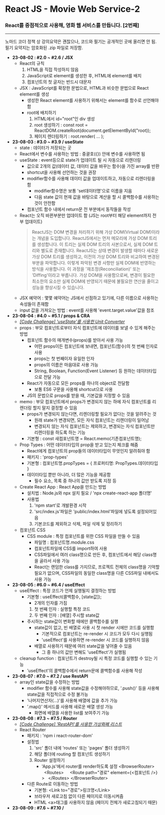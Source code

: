 # React JS - Movie Web Service-2

### React를 중점적으로 사용해, 영화 웹 서비스를 만듭니다. [2번째]

---

노마드 코더 정책 상 강의요약은 괜찮으나, 코드와 필기는 공개적인 곳에 올리면 안 됨.  
필기 요약지는 암호화된 .zip 파일로 저장함.

- **23-08-02 : #2.0 ~ #2.6 / JSX**
  - React의 규칙
    1. HTML을 직접 작성하지 않음
    2. JavaScript로 element를 생성한 후, HTML에 element를 배치
    3. 컴포넌트의 첫 글자는 반드시 대문자
  - JSX : JavaScript를 확장한 문법으로, HTML과 비슷한 문법으로 React element를 생성
    - 생성한 React element를 사용하기 위해서는 element를 함수로 선언해야 함
    - root에 배치하기
      1. HTML에서 id="root"인 div 생성
      2. root 생성하기 : const root = ReactDOM.createRoot(document.getElementById("root));
      3. 페이지 렌더링하기 : root.render( ... );
- **23-08-03 : #3.0 ~ #3.9 / useState**
  - state : 데이터가 저장되는 곳
  - React에서 변수를 사용하는 방법 : 중괄호({}) 안에 변수를 사용하면 됨
  - useState : event등으로 state가 업데이트 될 시 자동으로 리렌더링
    - 값으로 2개의 값(데이터 값, 데이터 값을 바꾸는 함수)을 가진 array를 반환
    - shortcut을 사용해 선언하는 것을 권장
    - modifier함수를 사용해 데이터 값을 업데이트하고, 자동으로 리렌더링을 함
      - modifier함수명은 보통 'set데이터명'으로 이름을 지음
      - 다음 state 값이 현재 값을 바탕으로 계산을 할 시 콜백함수를 사용하는 것이 안전함
    - 컴포넌트 함수 내에서 return문 전 부분에서 동작들을 작성
  - React는 오직 바뀐부분만 업데이트 함 (JS는 root부터 해당 element까지 전부 업데이트)
    > ReactJS는 DOM 변경을 처리하기 위해 가상 DOM(Virtual DOM)이라는 개념을 도입합니다.
    > ReactJS에서는 먼저 메모리에 가상 DOM 트리를 생성합니다.
    > 이 트리는 실제 DOM 트리의 사본으로서, 실제 DOM 트리와 별도로 존재합니다.
    > ReactJS는 상태 변경이 발생할 때마다 새로운 가상 DOM 트리를 생성하고, 이전의 가상 DOM 트리와 비교하여 변경된 부분을 파악합니다.
    > 이렇게 파악된 변경 사항만 실제 DOM에 반영하는 방식을 사용합니다.
    > 이 과정을 '재조정(Reconciliation)' 또는 'Diffing'이라고 부릅니다.
    > 가상 DOM을 사용함으로써, 변경이 필요한 최소한의 요소만 실제 DOM에 반영되기 때문에 불필요한 연산을 줄이고 성능을 향상시킬 수 있습니다.
  - JSX 예약어 : 몇몇 예약어는 JS에서 선점하고 있기에, 다른 이름으로 사용하는 속성들이 존재함
  - input 값을 가져오는 방법 : event를 사용해 'event.target.value'값을 참조
- **23-08-04 : #4.0 ~ #5.1 / props & CRA**
  - _<a href="https://reactunitconverter.dition0221.repl.co/" target="_blank">[Code Challenge] 'useState'를 사용한 Unit Converter</a>_
  - props : 부모 컴포넌트로부터 자식 컴포넌트에 데이터를 보낼 수 있게 해주는 방법
    - 컴포넌트 함수의 매개변수(props)를 받아서 사용 가능
      - 어떤 props이든 컴포넌트에 보내면, 컴포넌트(함수)의 첫 번째 인자로 사용
      - props는 첫 번째이자 유일한 인자
      - props의 이름은 마음대로 사용 가능
      - String, Boolean, Function(Event Listener) 등 원하는 데이터타입으로 전달 가능
    - React가 자동으로 모든 props를 하나의 object로 전달함
      - 보통 ES6 구문을 사용해 shortcut으로 사용
    - JS의 문법으로 props를 받을 때, 기본값을 지정할 수 있음
  - memo : 부모 컴포넌트에서 props가 변경되지 않는 하에 자식 컴포넌트를 리렌더링 할지 말지 결정할 수 있음
    - props가 변경되지 않는다면, 리렌더링할 필요가 없다는 것을 알려주는 것
      - 원래 state가 변경되면, 모든 자식 컴포넌트는 리렌더링이 일어남
      - 변경되지 않는 자식 컴포넌트는 제외하고, 변경되는 자식 컴포넌트만 리렌더링을 하도록 하는 기능
    - 기본형 : const 새컴포넌트명 = React.memo(기존컴포넌트명);
  - Prop Types : 어떤 데이터타입의 prop을 받고 있는지 체크를 해줌
    - React에게 컴포넌트의 prop들의 데이터타입이 무엇인지 알려줘야 함
    - 패키지 : 'prop-types'
    - 기본형 : 컴포넌트명.propTypes = { 프로퍼티명: PropTypes.데이터타입 }
    - 데이터타입 뿐만 아니라, 더 많은 기능을 제공함
      - 필수 요소, 목록 중 하나의 값만 받도록 지정 등
  - Create React App : React App을 만드는 방법
    - 설치법 : Node.js와 npx 설치 필요 / 'npx create-react-app 폴더명'
    - 사용법
      1. 'npm start'로 개발환경 시작
      2. 'src/index.js'파일은 'public/index.html'파일에 넣도록 설정되어있음
      3. 기본코드를 제외하고 삭제, 파일 삭제 및 정리하기
  - 컴포넌트 CSS
    - CSS module : 특정 컴포넌트를 위한 CSS 파일을 만들 수 있음
      - 파일명 : 컴포넌트명.module.css
      - 컴포넌트파일에 CSS를 import하여 사용
      - CSS파일에서 여러 class명으로 만든 후, 컴포넌트에서 해당 class명을 골라서 사용 가능
      - React는 랜덤한 class를 가지므로, 프로젝트 전체의 class명을 기억할 필요가 없으며, CSS파일의 동일한 class명을 다른 CSS파일 내에서도 사용 가능
- **23-08-05 : #6.0 ~ #6.4 / useEffect**
  - useEffect : 특정 코드가 언제 실행될지 결정하는 방법
    - 기본형 : useEffect(콜백함수, [state값]);
      - 2개의 인자를 가짐
      1. 첫 번째 인자 : 실행할 특정 코드
      2. 두 번째 인자 : [배열] 주시할 state값
    - 주시하는 state값이 변화할 때에만 콜백함수를 실행
      - state값이 없고, 빈 배열로 사용 시 첫 render 시에만 코드를 실행함
        - 기본적으로 컴포넌트는 re-render 시 코드가 모두 다시 실행됨
        - 'useEffect'를 사용하면 re-render 시 코드를 실행하지 않음
      - 배열로 사용하기 때문에 여러 state값을 넣어줄 수 있음
        - 그 중 하나의 값만 변해도 'useEffect'가 실행됨
  - cleanup function : 컴포넌트가 destroy될 시 특정 코드를 실행할 수 있는 기능
    - 'useEffect'의 콜백함수에서 return문에 콜백함수를 사용해 작성
- **23-08-07 : #7.0 ~ #7.2 / use RestAPI**
  - array인 state값을 수정하는 방법
    - modifier 함수를 사용해 state값을 수정해야하므로, '.push()' 등을 사용해 state값을 직접적으로 수정 불가능
    - '나머지연산자(...)'를 사용해 배열에 값을 추가 가능
    - '.map()' 메서드를 사용해 새로운 배열 생성 가능
      - 화면에 배열을 사용한 list를 보여주기 가능
- **23-08-08 : #7.3 ~ #7.5 / Router**
  - _<a href="https://replit.com/@dition0221/React-Coin-RestAPI" target="_blank">[Code Challenge] 'RestAPI'를 사용한 가상화폐 리스트</a>_
  - React Router
    - 패키지 : 'npm i react-router-dom'
    - 설정법
      1. 'src' 폴더 내에 'routes' 또는 'pages' 폴더 생성하기
      2. 해당 폴더에 routing 할 컴포넌트 생성하기
      3. Router 설정하기
         - 'App.js'에서 router를 render하도록 설정
           &lt;BrowserRouter&gt;
           &nbsp;&nbsp;&lt;Routes&gt;
           &nbsp;&nbsp;&nbsp;&nbsp;&lt;Route path="경로" element={&lt;컴포넌트 /&gt;} &gt;
           &nbsp;&nbsp;&lt;/Routes&gt;
           &lt;/BrowserRouter&gt;
    - 다른 Route로 이동하는 방법
      - 기본형: &lt;Link to="경로"&gt;링크명&lt;/Link&gt;
      - 브라우저 새로고침 없이 다른 페이지로 이동시켜줌
      - HTML &lt;a&gt;태그를 사용하지 않음 (페이지 전체가 새로고침되기 때문)
- **23-08-09 : #7.6 ~ #7.10 /**
